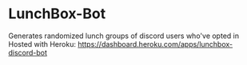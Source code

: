 # LunchBox-Bot
Generates randomized lunch groups of discord users who've opted in
Hosted with Heroku: https://dashboard.heroku.com/apps/lunchbox-discord-bot
